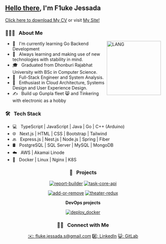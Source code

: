 <h2><a href="https://youtu.be/rEq1Z0bjdwc" target="_blank">Hello there</a>, I'm F1uke Jessada</h2>

<a href="https://docs.google.com/document/u/0/export?format=pdf&id=11EFGDDa-cO9DNOvqLdwPdm1iTv_SHz9vAkBEL9-mQuM&token=AC4w5Vi2I0y_Fpt8R5Tb2RPpoGOmVpLW-Q:1727007743758&ouid=117416985708759544618&includes_info_params=true&usp=docs_home&cros_files=false" target="_blank">Click here to download My CV</a> or visit <a href="https://flukejs.com" target="_blank">My Site!</a>

<h3>👨🏻‍💻 &nbsp; About Me</h3>
<img align="right" alt="LANG" src="https://lh3.googleusercontent.com/a/ACg8ocINEANPAqSVaM6m37Zq3hSNzBXgSOYS6UdOrb7X_qLuXg=s288-c-no" width="175"/>

- 🔭 &nbsp; I'm currently learning Go Backend Development
- 🤔 &nbsp; Always learning and making use of new technologies with stability in mind.
- 🎓 &nbsp; Graduated from Dhonburi Rajabhat University with BSc in Computer Science.
- 💼 &nbsp; Full-Stack Engineer and System Analysis.
- 🌱 &nbsp; Enthusiast in Cloud Architecture, Systems Design and User Experience Design.
- ✍️ &nbsp; Build up Gunpla fleet 😸 and Tinkering with electronic as a hobby

<h3>🛠 &nbsp; Tech Stack</h3>
<!-- <img align="right" alt="LANG" src="https://github-readme-stats.vercel.app/api/top-langs/?username=lzy3me&layout=compact"/> -->

- 💻 &nbsp; TypeScript | JavaScript | Java | Go | C++ (Arduino)
- 🌐 &nbsp; Next.js | HTML | CSS | Bootstrap | Tailwind
- 🔙 &nbsp; Express.js | Nest.js | Node.js | Spring | Fiber
- 🛢 &nbsp; PostgreSQL | SQL Server | MySQL | MongoDB
- ☁️ &nbsp; AWS | Akamai Linode
- 🚢 &nbsp; Docker | Linux | Nginx | K8S

<h3 align="center">📂 &nbsp; Projects</h3>
<div align="center">

[![report-builder](https://github-readme-stats.vercel.app/api/pin/?username=lzy3me&repo=report-builder&description_lines_count=1)](https://github.com/lzy3me/report-builder)
[![task-core-api](https://github-readme-stats.vercel.app/api/pin/?username=lzy3me&repo=task-core-api&description_lines_count=1)](https://github.com/lzy3me/task-core-api)

[![add-or-remove](https://github-readme-stats.vercel.app/api/pin/?username=lzy3me&repo=add-or-remove&description_lines_count=1)](https://github.com/lzy3me/add-or-remove)
[![theater-redux](https://github-readme-stats.vercel.app/api/pin/?username=lzy3me&repo=theater-redux&description_lines_count=1)](https://github.com/lzy3me/theater-redux)

__DevOps projects__

[![deploy_docker](https://github-readme-stats.vercel.app/api/gist?id=ca85e7214bdc45bcf150bc6f569fb382&description_lines_count=1)](https://gist.github.com/lzy3me/ca85e7214bdc45bcf150bc6f569fb382)

</div>

<h3 align="center">🤝🏻 &nbsp; Connect with Me</h3>
<div align="center">

  [✉️: fluke.jessada.s@gmail.com](mailto:fluke.jessada.s@gmail.com)
  [#️⃣: LinkedIn](https://linkedin.com/in/jessada-supapsuntorn-4a2a83182/)
  [😺: GitLab](https://gitlab.com/fluke.jessada.s)
  
</div>
